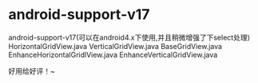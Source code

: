 # android-support-v17
android-support-v17(可以在android4.x下使用,并且稍微增强了下select处理)
HorizontalGridView.java
VerticalGridView.java
BaseGridView.java
EnhanceHorizontalGridlView.java
EnhanceVerticalGridView.java

好用给好评！~
